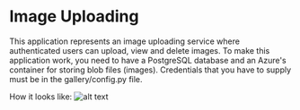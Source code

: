 # Image Uploading

This application represents an image uploading service where authenticated users can upload, view and delete images.
To make this application work, you need to have a PostgreSQL database and an Azure's container for storing blob files (images).
Credentials that you have to supply must be in the gallery/config.py file.

How it looks like:
![alt text](https://pp.userapi.com/c853428/v853428045/1a28/ZXqgkGmwbKI.jpg)
